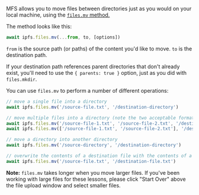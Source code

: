 MFS allows you to move files between directories just as you would on your local machine, using the [`files.mv` method.](https://github.com/ipfs/interface-js-ipfs-core/blob/master/SPEC/FILES.md#filesmv)

The method looks like this:
```js
await ipfs.files.mv(...from, to, [options])
```

`from` is the source path (or paths) of the content you'd like to move. `to` is the destination path.

If your destination path references parent directories that don't already exist, you'll need to use the `{ parents: true }` option, just as you did with `files.mkdir`.

You can use `files.mv` to perform a number of different operations:

```js
// move a single file into a directory
await ipfs.files.mv('/source-file.txt', '/destination-directory')

// move multiple files into a directory (note the two acceptable formats)
await ipfs.files.mv('/source-file-1.txt', '/source-file-2.txt', '/destination-directory')
await ipfs.files.mv(['/source-file-1.txt', '/source-file-2.txt'], '/destination-directory')

// move a directory into another directory
await ipfs.files.mv('/source-directory', '/destination-directory')

// overwrite the contents of a destination file with the contents of a source file
await ipfs.files.mv('/source-file.txt', '/destination-file.txt')
```

**Note:** `files.mv` takes longer when you move larger files. If you've been working with large files for these lessons, please click "Start Over" above the file upload window and select smaller files.
